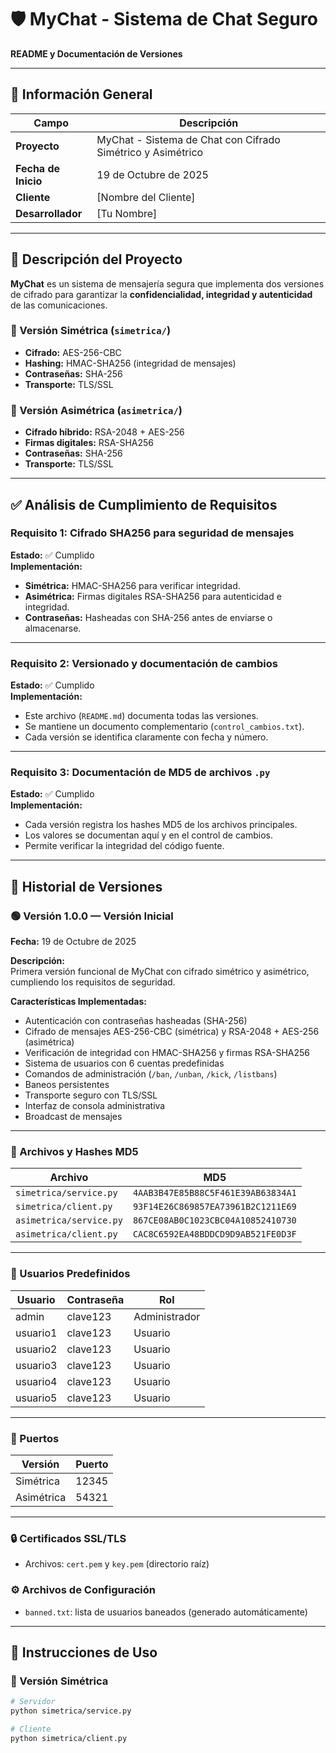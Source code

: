 # 🛡️ MyChat - Sistema de Chat Seguro

**README y Documentación de Versiones**

---

## 📘 Información General

| Campo | Descripción |
|-------|--------------|
| **Proyecto** | MyChat - Sistema de Chat con Cifrado Simétrico y Asimétrico |
| **Fecha de Inicio** | 19 de Octubre de 2025 |
| **Cliente** | [Nombre del Cliente] |
| **Desarrollador** | [Tu Nombre] |

---

## 🧩 Descripción del Proyecto

**MyChat** es un sistema de mensajería segura que implementa dos versiones de cifrado para garantizar la **confidencialidad, integridad y autenticidad** de las comunicaciones.

### 🔹 Versión Simétrica (`simetrica/`)
- **Cifrado:** AES-256-CBC  
- **Hashing:** HMAC-SHA256 (integridad de mensajes)  
- **Contraseñas:** SHA-256  
- **Transporte:** TLS/SSL  

### 🔹 Versión Asimétrica (`asimetrica/`)
- **Cifrado híbrido:** RSA-2048 + AES-256  
- **Firmas digitales:** RSA-SHA256  
- **Contraseñas:** SHA-256  
- **Transporte:** TLS/SSL  

---

## ✅ Análisis de Cumplimiento de Requisitos

### **Requisito 1:** Cifrado SHA256 para seguridad de mensajes  
**Estado:** ✅ Cumplido  
**Implementación:**
- **Simétrica:** HMAC-SHA256 para verificar integridad.  
- **Asimétrica:** Firmas digitales RSA-SHA256 para autenticidad e integridad.  
- **Contraseñas:** Hasheadas con SHA-256 antes de enviarse o almacenarse.  

---

### **Requisito 2:** Versionado y documentación de cambios  
**Estado:** ✅ Cumplido  
**Implementación:**
- Este archivo (`README.md`) documenta todas las versiones.  
- Se mantiene un documento complementario (`control_cambios.txt`).  
- Cada versión se identifica claramente con fecha y número.  

---

### **Requisito 3:** Documentación de MD5 de archivos `.py`  
**Estado:** ✅ Cumplido  
**Implementación:**
- Cada versión registra los hashes MD5 de los archivos principales.  
- Los valores se documentan aquí y en el control de cambios.  
- Permite verificar la integridad del código fuente.  

---

## 🧾 Historial de Versiones

### 🟢 **Versión 1.0.0 — Versión Inicial**
**Fecha:** 19 de Octubre de 2025  

**Descripción:**  
Primera versión funcional de MyChat con cifrado simétrico y asimétrico, cumpliendo los requisitos de seguridad.

**Características Implementadas:**
- Autenticación con contraseñas hasheadas (SHA-256)  
- Cifrado de mensajes AES-256-CBC (simétrica) y RSA-2048 + AES-256 (asimétrica)  
- Verificación de integridad con HMAC-SHA256 y firmas RSA-SHA256  
- Sistema de usuarios con 6 cuentas predefinidas  
- Comandos de administración (`/ban`, `/unban`, `/kick`, `/listbans`)  
- Baneos persistentes  
- Transporte seguro con TLS/SSL  
- Interfaz de consola administrativa  
- Broadcast de mensajes  

---

### 📂 Archivos y Hashes MD5

| Archivo | MD5 |
|----------|-----|
| `simetrica/service.py` | `4AAB3B47E85B88C5F461E39AB63834A1` |
| `simetrica/client.py`  | `93F14E26C869857EA73961B2C1211E69` |
| `asimetrica/service.py` | `867CE08AB0C1023CBC04A10852410730` |
| `asimetrica/client.py` | `CAC8C6592EA48BDDCD9D9AB521FE0D3F` |

---

### 👥 Usuarios Predefinidos

| Usuario | Contraseña | Rol |
|----------|-------------|-----|
| admin | clave123 | Administrador |
| usuario1 | clave123 | Usuario |
| usuario2 | clave123 | Usuario |
| usuario3 | clave123 | Usuario |
| usuario4 | clave123 | Usuario |
| usuario5 | clave123 | Usuario |

---

### 🔌 Puertos

| Versión | Puerto |
|----------|--------|
| Simétrica | 12345 |
| Asimétrica | 54321 |

---

### 🔒 Certificados SSL/TLS
- Archivos: `cert.pem` y `key.pem` (directorio raíz)

### ⚙️ Archivos de Configuración
- `banned.txt`: lista de usuarios baneados (generado automáticamente)

---

## 🧭 Instrucciones de Uso

### 🧱 Versión Simétrica
```bash
# Servidor
python simetrica/service.py

# Cliente
python simetrica/client.py